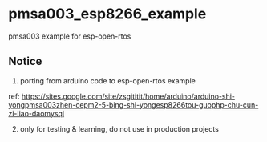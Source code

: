 # pmsa003_esp8266_example
pmsa003 example for esp-open-rtos

## Notice
1. porting from arduino code to esp-open-rtos example 

ref:
https://sites.google.com/site/zsgititit/home/arduino/arduino-shi-yongpmsa003zhen-cepm2-5-bing-shi-yongesp8266tou-guophp-chu-cun-zi-liao-daomysql

2. only for testing & learning, do not use in production projects
